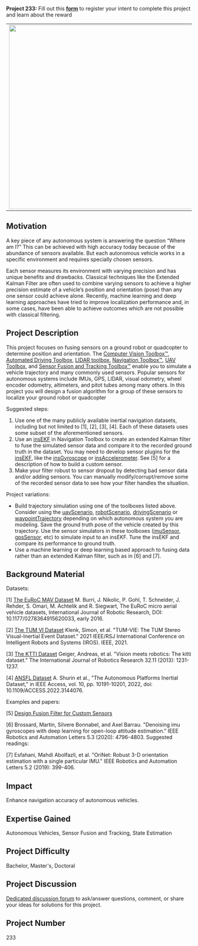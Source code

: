 **Project 233:** Fill out this <strong>[form](https://forms.office.com/Pages/ResponsePage.aspx?id=ETrdmUhDaESb3eUHKx3B5lOTzSa_A6lPqq2LJKzvpM5UMTBZRkc4UTRETjFERVRDWllQRE40OUFSQS4u)</strong> to  register your intent to complete this project and learn about the reward

<table>
<td><img src="https://gist.githubusercontent.com/robertogl/e0115dc303472a9cfd52bbbc8edb7665/raw/sensorFusion.jpg"  width=500 /></td>
<td><p><h1>Sensor Fusion for Autonomous Systems</h1></p>
<p>Develop a sensor fusion algorithm for vehicle pose estimation using classical filtering or AI-based techniques.</p>
</table>

## Motivation

A key piece of any autonomous system is answering the question “Where am I?”  This can be achieved with high accuracy today because of the abundance of sensors available. But each autonomous vehicle works in a specific environment and requires specially chosen sensors.

Each sensor measures its environment with varying precision and has unique benefits and drawbacks. Classical techniques like the Extended Kalman Filter are often used to combine varying sensors to achieve a higher precision estimate of a vehicle’s position and orientation (pose) than any one sensor could achieve alone. Recently, machine learning and deep learning approaches have tried to improve localization performance and, in some cases, have been able to achieve outcomes which are not possible with classical filtering.  


## Project Description

This project focuses on fusing sensors on a ground robot or quadcopter to determine position and orientation. The [Computer Vision Toolbox™](https://www.mathworks.com/products/computer-vision.html), [Automated Driving Toolbox]( https://www.mathworks.com/products/automated-driving.html), [LIDAR toolbox]( https://www.mathworks.com/products/lidar.html), [Navigation Toolbox™](https://www.mathworks.com/products/navigation.html), [UAV Toolbox](https://www.mathworks.com/products/uav.html), and [Sensor Fusion and Tracking Toolbox™](https://www.mathworks.com/products/sensor-fusion-and-tracking.html)  enable you to simulate a vehicle trajectory and many commonly used sensors. Popular sensors for autonomous systems include IMUs, GPS, LIDAR, visual odometry, wheel encoder odometry, altimeters, and pitot tubes among many others.  In this project you will design a fusion algorithm for a group of these sensors to localize your ground robot or quadcopter

Suggested steps:
1.	Use one of the many publicly available inertial navigation datasets, including but not limited to [1], [2], [3], [4]. Each of these datasets uses some subset of the aforementioned sensors. 
2.	Use an [insEKF](https://www.mathworks.com/help/nav/ref/insekf.html) in Navigation Toolbox to create an extended Kalman filter to fuse the simulated sensor data and compare it to the recorded ground truth in the dataset. You may need to develop sensor plugins for the [insEKF]( https://www.mathworks.com/help/nav/ref/insekf.html), like the [insGyroscope](https://www.mathworks.com/help/nav/ref/insgyroscope.html?searchHighlight=insGyroscope&amp;s_tid=srchtitle_insGyroscope_1) or [insAccelerometer](https://www.mathworks.com/help/nav/ref/insaccelerometer.html?searchHighlight=insAccelerometer&amp;s_tid=srchtitle_insAccelerometer_1). See [5] for a description of how to build a custom sensor.
3.	Make your filter robust to sensor dropout by detecting bad sensor data and/or adding sensors. You can manually modify/corrupt/remove some of the recorded sensor data to see how your filter handles the situation.

Project variations:
-	Build trajectory simulation using one of the toolboxes listed above. Consider using the [uavScenario](https://www.mathworks.com/help/uav/ug/uav-scenario-tutorial.html), [robotScenario](https://www.mathworks.com/help/robotics/ref/robotscenario.html), [drivingScenario](https://www.mathworks.com/help/driving/ref/drivingscenario.html) or [waypointTrajectory](https://www.mathworks.com/help/fusion/ref/waypointtrajectory-system-object.html) depending on which autonomous system you are modeling.  Save the ground truth pose of the vehicle created by this trajectory. Use the sensor simulators in these toolboxes ([imuSensor](https://www.mathworks.com/help/nav/ref/imusensor-system-object.html?searchHighlight=imusensor&amp;s_tid=srchtitle_imusensor_2), [gpsSensor](https://www.mathworks.com/help/nav/ref/gpssensor-system-object.html?searchHighlight=gpsSensor&amp;s_tid=srchtitle_gpsSensor_1), etc) to simulate input to an insEKF. Tune the insEKF and compare its performance to ground truth.
-	Use a machine learning or deep learning based approach to fusing data rather than an extended Kalman filter, such as in [6] and [7]. 


## Background Material

Datasets:

[1] [The EuRoC MAV Dataset](https://projects.asl.ethz.ch/datasets/doku.php?id=kmavvisualinertialdatasets) M. Burri, J. Nikolic, P. Gohl, T. Schneider, J. Rehder, S. Omari, M. Achtelik and R. Siegwart, The EuRoC micro aerial vehicle datasets, International Journal of Robotic Research, DOI: 10.1177/0278364915620033, early 2016.

[2] [The TUM VI Dataset](https://vision.in.tum.de/data/datasets/visual-inertial-dataset) Klenk, Simon, et al. "TUM-VIE: The TUM Stereo Visual-Inertial Event Dataset." 2021 IEEE/RSJ International Conference on Intelligent Robots and Systems (IROS). IEEE, 2021.

[3] [The KTTI Dataset](http://www.cvlibs.net/datasets/kitti/) Geiger, Andreas, et al. "Vision meets robotics: The kitti dataset." The International Journal of Robotics Research 32.11 (2013): 1231-1237.

[4] [ANSFL Dataset](https://github.com/ansfl/Navigation-Data-Project/) A. Shurin et al., "The Autonomous Platforms Inertial Dataset," in IEEE Access, vol. 10, pp. 10191-10201, 2022, doi: 10.1109/ACCESS.2022.3144076.

Examples and papers:

[5] [Design Fusion Filter for Custom Sensors](https://www.mathworks.com/help/nav/ug/design-fusion-filter-for-custom-sensors.html)

[6] Brossard, Martin, Silvere Bonnabel, and Axel Barrau. "Denoising imu gyroscopes with deep learning for open-loop attitude estimation." IEEE Robotics and Automation Letters 5.3 (2020): 4796-4803.
Suggested readings:

[7] Esfahani, Mahdi Abolfazli, et al. "OriNet: Robust 3-D orientation estimation with a single particular IMU." IEEE Robotics and Automation Letters 5.2 (2019): 399-406.


## Impact

Enhance navigation accuracy of autonomous vehicles. 

## Expertise Gained 

Autonomous Vehicles, Sensor Fusion and Tracking, State Estimation


## Project Difficulty

Bachelor, Master's, Doctoral

## Project Discussion

[Dedicated discussion forum](https://github.com/mathworks/MathWorks-Excellence-in-Innovation/discussions/67) to ask/answer questions, comment, or share your ideas for solutions for this project.

## Project Number

233
